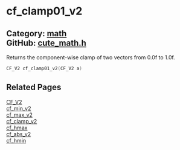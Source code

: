 [](../header.md ':include')

# cf_clamp01_v2

Category: [math](https://github.com/RandyGaul/cute_framework/blob/master/docs/api_reference?id=math)  
GitHub: [cute_math.h](https://github.com/RandyGaul/cute_framework/blob/master/include/cute_math.h)  
---

Returns the component-wise clamp of two vectors from 0.0f to 1.0f.

```cpp
CF_V2 cf_clamp01_v2(CF_V2 a)
```

## Related Pages

[CF_V2](https://github.com/RandyGaul/cute_framework/blob/master/docs/math/cf_v2.md)  
[cf_min_v2](https://github.com/RandyGaul/cute_framework/blob/master/docs/math/cf_min_v2.md)  
[cf_max_v2](https://github.com/RandyGaul/cute_framework/blob/master/docs/math/cf_max_v2.md)  
[cf_clamp_v2](https://github.com/RandyGaul/cute_framework/blob/master/docs/math/cf_clamp_v2.md)  
[cf_hmax](https://github.com/RandyGaul/cute_framework/blob/master/docs/math/cf_hmax.md)  
[cf_abs_v2](https://github.com/RandyGaul/cute_framework/blob/master/docs/math/cf_abs_v2.md)  
[cf_hmin](https://github.com/RandyGaul/cute_framework/blob/master/docs/math/cf_hmin.md)  

